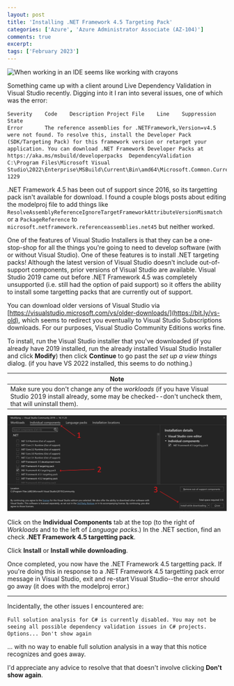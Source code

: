 ```yaml
---
layout: post
title: 'Installing .NET Framework 4.5 Targeting Pack'
categories: ['Azure', 'Azure Administrator Associate (AZ-104)']
comments: true
excerpt: 
tags: ['February 2023']
---
```

![When working in an IDE seems like working with crayons](/assets/DALL·E-2023-02-05-13.14.52--ludites-frustration-with-errors-in-integrated-development-environments-(IDE)-pencil-and-watercolor.png)

Something came up with a client around Live Dependency Validation in Visual Studio recently.  Digging into it I ran into several issues, one of which was the error:

```
Severity	Code	Description	Project	File	Line	Suppression State
Error		The reference assemblies for .NETFramework,Version=v4.5 were not found. To resolve this, install the Developer Pack (SDK/Targeting Pack) for this framework version or retarget your application. You can download .NET Framework Developer Packs at https://aka.ms/msbuild/developerpacks	DependencyValidation	C:\Program Files\Microsoft Visual Studio\2022\Enterprise\MSBuild\Current\Bin\amd64\Microsoft.Common.CurrentVersion.targets	1229	
```

.NET Framework 4.5 has been out of support since 2016, so its targetting pack isn't available for download.  I found a couple blogs posts about editing the modelproj file to add things like `ResolveAssemblyReferenceIgnoreTargetFrameworkAttributeVersionMismatch` or a `PackageReference` to `microsoft.netframework.referenceassemblies.net45` but neither worked.

One of the features of Visual Studio Installers is that they can be a one-stop-shop for all the things you're going to need to develop software (with or without Visual Studio).  One of these features is to install .NET targeting packs!  Although the latest version of Visual Studio doesn't include out-of-support components, prior versions of Visual Studio are available.  Visual Studio 2019 came out before .NET Framework 4.5 was completely unsupported (i.e. still had the option of paid support) so it offers the ability to install some targetting packs that are currently out of support.

You can download older versions of Visual Studio via [https://visualstudio.microsoft.com/vs/older-downloads/](https://bit.ly/vs-old), which seems to redirect you eventually to Visual Studio Subscriptions downloads.  For our purposes, Visual Studio Community Editions works fine.

To install, run the Visual Studio installer that you've downloaded (if you already have 2019 installed, run the already installed Visual Studio Installer and click **Modify**) then click **Continue** to go past the _set up a view things_ dialog. (if you have VS 2022 installed, this seems to do nothing.)

|**Note**|
|-|
|Make sure you don't change any of the _workloads_ (if you have Visual Studio 2019 install already, some may be checked--don't uncheck them, that will uninstall them).|

![Visual Studio Installer](/assets/vs2019-installer-45-targetting-pack.png)

Click on the **Individual Components** tab at the top (to the right of _Workloads_ and to the left of _Language packs_.)  In the .NET section, find an check **.NET Framework 4.5 targetting pack**.

Click **Install** or **Install while downloading**.

Once completed, you now have the .NET Framework 4.5 targetting pack.  If you're doing this in response to a .NET Framework 4.5 targetting pack error message in Visual Studio, exit and re-start Visual Studio--the error should go away (it does with the modelproj error.)

--- 

Incidentally, the other issues I encountered are:

```
Full solution analysis for C# is currently disabled. You may not be seeing all possible dependency validation issues in C# projects. Options... Don't show again 
```
... with no way to enable full solution analysis in a way that this notice recognizes and goes away.

I'd appreciate any advice to resolve that that doesn't involve clicking **Don't show again**.
